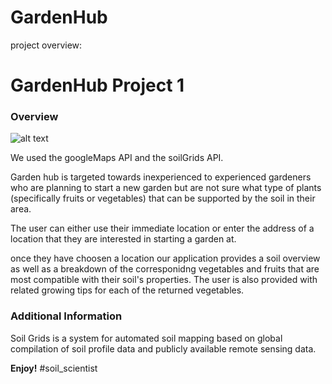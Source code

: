 # GardenHub
project overview:
# GardenHub Project 1

### Overview

![alt text](Assets/images)

We used the googleMaps API and the soilGrids API.

Garden hub is targeted towards inexperienced to experienced gardeners who are planning to start a new garden but are not sure
what type of plants (specifically fruits or vegetables) that can be supported by the soil in their area.

The user can either use their immediate location or enter the address of a location that they are interested in starting a garden at. 

once they have choosen a location our application provides a soil overview as well as a breakdown of the corresponidng vegetables and fruits that are most compatible with their soil's properties. The user is also provided with related growing tips for each of the returned vegetables. 

### Additional Information
Soil Grids is a system for automated soil mapping based on global compilation of soil profile data and publicly available remote sensing data.


**Enjoy!**
#soil_scientist
